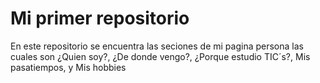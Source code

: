 # Mi primer repositorio
En este repositorio se encuentra las seciones de mi pagina persona las cuales son ¿Quien soy?, ¿De donde vengo?, ¿Porque estudio TIC´s?, Mis pasatiempos, y Mis hobbies